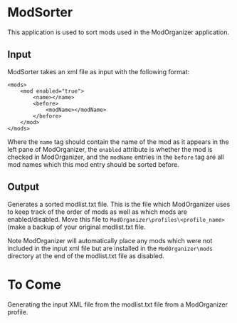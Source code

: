 ModSorter
==========

This application is used to sort mods used in the ModOrganizer application.

Input
-----

ModSorter takes an xml file as input with the following format:

	<mods>
		<mod enabled="true">
	    	<name></name>
	    	<before>
				<modName></modName>
			</before>
	  	</mod>
	</mods>

Where the `name` tag should contain the name of the mod as it appears in the left pane of ModOrganizer, the `enabled` attribute is whether the mod is checked in ModOrganizer, and the `modName` entries in the `before` tag are all mod names which this mod entry should be sorted before.

Output
------

Generates a sorted modlist.txt file.  This is the file which ModOrganizer uses to keep track of the order of mods as well as which mods are enabled/disabled.  Move this file to `ModOrganizer\profiles\<profile_name>` (make a backup of your original modlist.txt file.

Note ModOrganizer will automatically place any mods which were not included in the input xml file but are installed in the `ModOrganizer\mods` directory at the end of the modlist.txt file as disabled.

To Come
=======

Generating the input XML file from the modlist.txt file from a ModOrganizer profile.